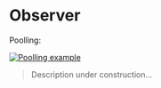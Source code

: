 # Observer

Poolling:

[![Poolling example](https://img.youtube.com/vi/basofea2UEs/0.jpg)](https://www.youtube.com/watch?v=basofea2UEs)

> Description under construction...